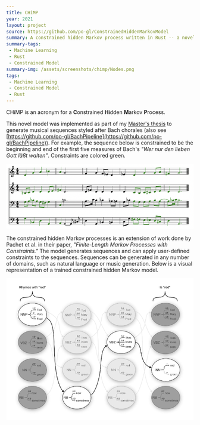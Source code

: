 ```yaml
---
title: CHiMP
year: 2021
layout: project
source: https://github.com/po-gl/ConstrainedHiddenMarkovModel
summary: A constrained hidden Markov process written in Rust -- a novel model which is the basis of my master's thesis.
summary-tags:
 - Machine Learning
 - Rust
 - Constrained Model
summary-img: /assets/screenshots/chimp/Nodes.png
tags:
 - Machine Learning
 - Constrained Model
 - Rust
---
```


CHiMP is an acronym for a **C**onstrained **Hi**dden **M**arkov **P**rocess.

This novel model was implemented as part of my [Master's thesis](https://porterglines.com/assets/Glines_Porter_MS.pdf) to generate musical sequences
styled after Bach chorales (also see [https://github.com/po-gl/BachPipeline](https://github.com/po-gl/BachPipeline)). For example, the sequence below is constrained to be the beginning and end of the first five measures of Bach's *"Wer nur den lieben Gott läßt walten"*. Constraints are colored green.

<img alt="Generated Bach chorale" src="/assets/screenshots/chimp/LeibenGott.png">

The constrained hidden Markov processes is an extension of work done by Pachet et al. in their paper, *"Finite-Length Markov Processes with Constraints."* The model generates sequences and can apply user-defined constraints to the sequences. Sequences can be generated in any number of domains, such as natural language or music generation. Below is a visual representation of a trained constrained hidden Markov model.

<img alt="trained model for toy example" src="/assets/screenshots/chimp/Nodes.png">



